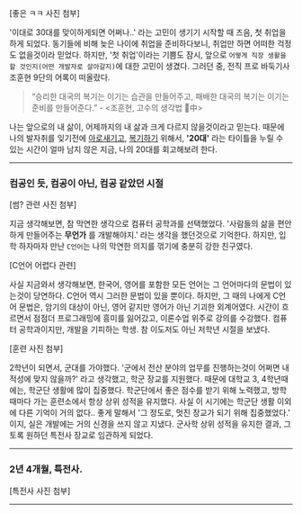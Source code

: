 [좋은 ㅋㅋ 사진 첨부]

'이대로 30대를 맞이하게되면 어쩌나..' 라는 고민이 생기기 시작할 때 즈음, 첫 취업을 하게 되었다. 동기들에 비해 늦은 나이에 취업을 준비하다보니, 취업만 하면 어떠한 걱정도 없을것이라 믿었다.
하지만, '첫 취업'이라는 기쁨도 잠시, 앞으로 `어떻게 직장 생활을 할 것인지(어떤 개발자로 살아갈지)`에 대한 고민이 생겼다. 그러던 중, 전직 프로 바둑기사 조훈현 9단의 어록이 떠올랐다.

 > “승리한 대국의 복기는 이기는 습관을 만들어주고, 패배한 대국의 복기는 이기는 준비를 만들어준다.” - <조훈현, 고수의 생각법 中>

나는 앞으로의 내 삶이, 어제까지의 내 삶과 크게 다르지 않을것이라고 믿는다.
때문에 나의 발자취를 잊기전에 [아로새기고](https://ko.dict.naver.com/#/search?query=%EC%95%84%EB%A1%9C%EC%83%88%EA%B8%B0%EB%8B%A4&range=all), [복기하기](https://ko.dict.naver.com/seo.nhn?id=17142501) 위해서,
**'20대'** 라는 타이틀을 누릴 수 있는 시간이 얼마 남지 않은 지금, 나의 20대를 회고해보려 한다.

---
### 컴공인 듯, 컴공이 아닌, 컴공 같았던 시절

[썸? 관련 사진 첨부]

지금 생각해보면, 참 막연한 생각으로 컴퓨터 공학과를 선택했었다. '사람들의 삶을 편안하게 만들어주는 **무언가** 를 개발해야지.' 라는 생각을 했던것으로 기억한다.
하지만, 입학 하자마자 만난 `C언어`는 나의 막연한 의지를 꺾기에 충분히 강한 친구였다.

[C언어 어렵다 관련]

사실 지금와서 생각해보면, 한국어, 영어를 포함한 모든 언어는 그 언어마다의 문법이 있는것이 당연하다. C언어 역시 그러한 문법이 있을 뿐이다.
하지만, 그 때의 나에게 C언어 문법은, 암기의 대상이 아닌, 영어 같지만 영어가 아닌 기괴한 외계어였다. 시간이 흐르면서 점점더 프로그래밍에 흥미를 잃어갔고, 이론수업 위주로 강의를 수강했다.
컴퓨터 공학과이지만, 개발을 기피하는 학생. 참 이도저도 아닌 저학년 시절을 보냈다.

[훈련 사진 첨부]

2학년이 되면서, 군대를 가야했다. '군에서 전산 분야의 업무를 진행하는것이 어쩌면 내 적성에 맞지 않을까?' 라고 생각했고, 학군 장교를 지원했다.
때문에 대학교 3, 4학년때에는, 학군단 생활에 많이 집중했다. 학군단에서 좋은 점수를 받기 위해 노력했고, 방학때마다 가는 훈련소에서 항상 상위 성적을 유지했다.
사실 이 시기에는 학군단 생활 이외에 다른 기억이 거의 없다.. 좋게 말해서 '그 정도로, 멋진 장교가 되기 위해 집중했었다.' 이지, 실은 개발에는 거의 신경을 쓰지 않고 지냈다.
군사학 상위 성적을 유지한 결과, 그토록 원하던 특전사 장교로 임관하게 되었다.

---
### 2년 4개월, 특전사.

[특전사 사진 첨부]

---
